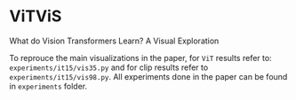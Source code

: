 # ViTViS
What do Vision Transformers Learn? A Visual Exploration

To reprouce the main visualizations in the paper, for `ViT` results refer to: `experiments/it15/vis35.py` and for clip results refer to `experiments/it15/vis98.py`. All experiments done in the paper can be found in `experiments` folder. 
